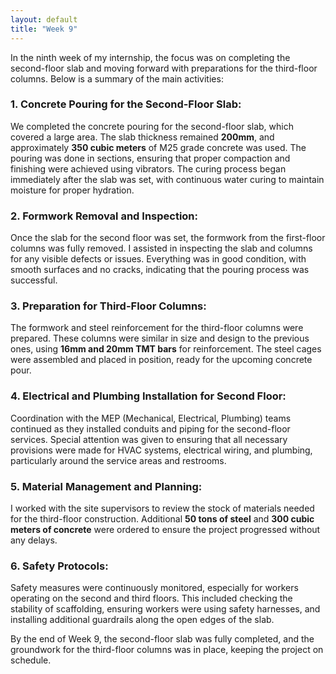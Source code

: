 ```yaml
---
layout: default
title: "Week 9"
---
```


In the ninth week of my internship, the focus was on completing the second-floor slab and moving forward with preparations for the third-floor columns. Below is a summary of the main activities:

### **1. Concrete Pouring for the Second-Floor Slab:**
We completed the concrete pouring for the second-floor slab, which covered a large area. The slab thickness remained **200mm**, and approximately **350 cubic meters** of M25 grade concrete was used. The pouring was done in sections, ensuring that proper compaction and finishing were achieved using vibrators. The curing process began immediately after the slab was set, with continuous water curing to maintain moisture for proper hydration.

### **2. Formwork Removal and Inspection:**
Once the slab for the second floor was set, the formwork from the first-floor columns was fully removed. I assisted in inspecting the slab and columns for any visible defects or issues. Everything was in good condition, with smooth surfaces and no cracks, indicating that the pouring process was successful.

### **3. Preparation for Third-Floor Columns:**
The formwork and steel reinforcement for the third-floor columns were prepared. These columns were similar in size and design to the previous ones, using **16mm and 20mm TMT bars** for reinforcement. The steel cages were assembled and placed in position, ready for the upcoming concrete pour.

### **4. Electrical and Plumbing Installation for Second Floor:**
Coordination with the MEP (Mechanical, Electrical, Plumbing) teams continued as they installed conduits and piping for the second-floor services. Special attention was given to ensuring that all necessary provisions were made for HVAC systems, electrical wiring, and plumbing, particularly around the service areas and restrooms.

### **5. Material Management and Planning:**
I worked with the site supervisors to review the stock of materials needed for the third-floor construction. Additional **50 tons of steel** and **300 cubic meters of concrete** were ordered to ensure the project progressed without any delays.

### **6. Safety Protocols:**
Safety measures were continuously monitored, especially for workers operating on the second and third floors. This included checking the stability of scaffolding, ensuring workers were using safety harnesses, and installing additional guardrails along the open edges of the slab.

By the end of Week 9, the second-floor slab was fully completed, and the groundwork for the third-floor columns was in place, keeping the project on schedule.